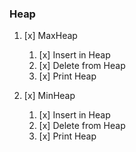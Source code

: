 ### Heap

1. [x] MaxHeap
    1. [x] Insert in Heap
    2. [x] Delete from Heap
    3. [x] Print Heap
   
2. [x] MinHeap
    1. [x] Insert in Heap
    2. [x] Delete from Heap
    3. [x] Print Heap